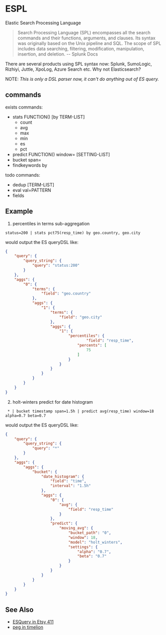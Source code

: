 # ESPL

Elastic Search Processing Language

> Search Processing Language (SPL) encompasses all the search commands and their functions, arguments, and clauses. Its syntax was originally based on the Unix pipeline and SQL. The scope of SPL includes data searching, filtering, modification, manipulation, insertion, and deletion. -- Splunk Docs

There are several products using SPL syntax now: Splunk, SumoLogic, Rizhiyi, Juttle, XpoLog, Azure Search etc. Why not Elasticsearch?

NOTE: _This is only a DSL parser now, it can't do anything out of ES query._

## commands

exists commands:

* stats FUNCTION() [by TERM-LIST]
  * count
  * avg
  * max
  * min
  * es
  * pct<X>
* predict FUNCTION() window=<window> [SETTING-LIST]
* bucket <date> span=<interval>
* findkeywords by <TERM-LIST>

todo commands:

* dedup <X> [TERM-LIST]
* eval val=PATTERN
* fields <TERM-LIST>

## Example

1. percentiles in terms sub-aggregation

`status=200 | stats pct75(resp_time) by geo.country, geo.city`

would output the ES queryDSL like:

```json
{
    "query": {
        "query_string": {
            "query": "status:200"
        }
    },
    "aggs": {
        "0": {
            "terms": {
                "field": "geo.country"
            },
            "aggs": {
                "1": {
                    "terms": {
                        "field": "geo.city"
                    },
                    "aggs": {
                        "1": {
                            "percentiles": {
                                    "field": "resp_time",
                                "percents": [
                                    75
                                ]
                            }
                        }
                    }
                }
            }
        }
    }
}
```

2. holt-winters predict for date histogram

` * | bucket timestamp span=1.5h | predict avg(resp_time) window=18 alpha=0.7 beta=0.7`

would output the ES queryDSL like:

```json
{
    "query": {
        "query_string": {
            "query": "*"
        }
    },
    "aggs": {
        "aggs": {
            "bucket": {
                "date_histogram": {
                    "field": "time",
                    "interval": "1.5h"
                },
                "aggs": {
                    "0": {
                        "avg": {
                            "field": "resp_time"
                        }
                    },
                    "predict": {
                        "moving_avg": {
                            "bucket_path": "0",
                            "window": 18,
                            "model": "holt_winters",
                            "settings": {
                                "alpha": "0.7",
                                "beta": "0.7"
                            }
                        }
                    }
                }
            }
        }
    }
}
```

## See Also

* [ESQuery in Etsy 411](https://github.com/kiwiz/esquery)
* [peg in timelion](https://github.com/elastic/timelion/blob/master/public/chain.peg)
